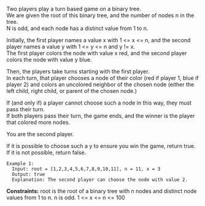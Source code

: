 Two players play a turn based game on a binary tree.  
We are given the root of this binary tree, and the number of nodes n in the tree.  
N is odd, and each node has a distinct value from 1 to n.

Initially, the first player names a value x with 1 <= x <= n, and the second player names a value y with 1 <= y <= n and y != x.  
The first player colors the node with value x red, and the second player colors the node with value y blue.

Then, the players take turns starting with the first player.  
In each turn, that player chooses a node of their color (red if player 1, blue if player 2) 
and colors an uncolored neighbor of the chosen node (either the left child, right child, or parent of the chosen node.)

If (and only if) a player cannot choose such a node in this way, they must pass their turn.  
If both players pass their turn, the game ends, and the winner is the player that colored more nodes.

You are the second player.  

If it is possible to choose such a y to ensure you win the game, return true. 
If it is not possible, return false.

```
Example 1:
  Input: root = [1,2,3,4,5,6,7,8,9,10,11], n = 11, x = 3
  Output: true
  Explanation: The second player can choose the node with value 2.
```

**Constraints:**
  root is the root of a binary tree with n nodes and distinct node values from 1 to n.
  n is odd.
  1 <= x <= n <= 100
